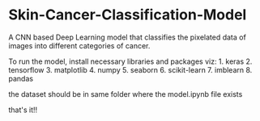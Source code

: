 # Skin-Cancer-Classification-Model
A CNN based Deep Learning model that classifies the pixelated data of images into different categories of cancer.


To run the model,
    install necessary libraries and packages viz:
    1. keras
    2. tensorflow
    3. matplotlib
    4. numpy
    5. seaborn
    6. scikit-learn
    7. imblearn
    8. pandas

the dataset should be in same folder where the model.ipynb file exists

that's it!!